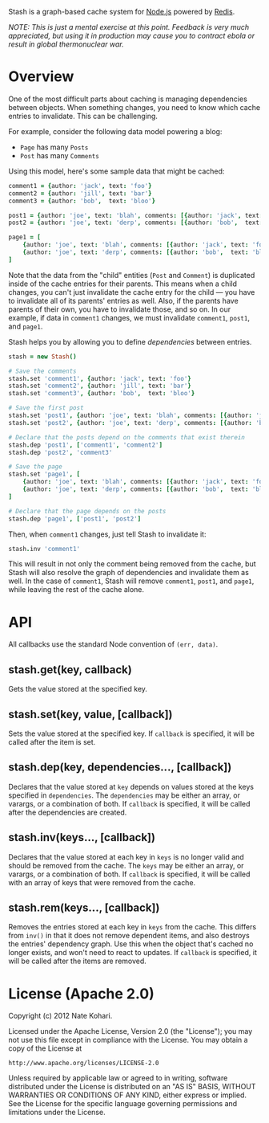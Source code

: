 Stash is a graph-based cache system for [Node.js](http://nodejs.org/) powered by [Redis](http://redis.io/).

*NOTE: This is just a mental exercise at this point. Feedback is very much appreciated, but using it in
production may cause you to contract ebola or result in global thermonuclear war.*

# Overview

One of the most difficult parts about caching is managing dependencies between objects. When something changes,
you need to know which cache entries to invalidate. This can be challenging.

For example, consider the following data model powering a blog:

* `Page` has many `Posts`
* `Post` has many `Comments`

Using this model, here's some sample data that might be cached:

```coffeescript
comment1 = {author: 'jack', text: 'foo'}
comment2 = {author: 'jill', text: 'bar'}
comment3 = {author: 'bob',  text: 'bloo'}

post1 = {author: 'joe', text: 'blah', comments: [{author: 'jack', text: 'foo'}, {author: 'jill', text: 'bar'}]}
post2 = {author: 'joe', text: 'derp', comments: [{author: 'bob',  text: 'bloo'}]}

page1 = [
	{author: 'joe', text: 'blah', comments: [{author: 'jack', text: 'foo'}, {author: 'jill', text: 'bar'}]}
	{author: 'joe', text: 'derp', comments: [{author: 'bob',  text: 'bloo'}]}
]
```

Note that the data from the "child" entities (`Post` and `Comment`) is duplicated inside of the cache entries
for their parents. This means when a child changes, you can't just invalidate the cache entry for the child &mdash;
you have to invalidate all of its parents' entries as well. Also, if the parents have parents of their own, you have
to invalidate those, and so on. In our example, if data in `comment1` changes, we must invalidate `comment1`,
`post1`, and `page1`.

Stash helps you by allowing you to define *dependencies* between entries.

```coffeescript
stash = new Stash()

# Save the comments
stash.set 'comment1', {author: 'jack', text: 'foo'}
stash.set 'comment2', {author: 'jill', text: 'bar'}
stash.set 'comment3', {author: 'bob',  text: 'bloo'}

# Save the first post
stash.set 'post1', {author: 'joe', text: 'blah', comments: [{author: 'jack', text: 'foo'}, {author: 'jill', text: 'bar'}]}
stash.set 'post2', {author: 'joe', text: 'derp', comments: [{author: 'bob',  text: 'bloo'}]}

# Declare that the posts depend on the comments that exist therein
stash.dep 'post1', ['comment1', 'comment2']
stash.dep 'post2', 'comment3'

# Save the page
stash.set 'page1', [
	{author: 'joe', text: 'blah', comments: [{author: 'jack', text: 'foo'}, {author: 'jill', text: 'bar'}]}
	{author: 'joe', text: 'derp', comments: [{author: 'bob',  text: 'bloo'}]}
]

# Declare that the page depends on the posts
stash.dep 'page1', ['post1', 'post2']
```

Then, when `comment1` changes, just tell Stash to invalidate it:

```coffeescript
stash.inv 'comment1'
```

This will result in not only the comment being removed from the cache, but Stash will also resolve the graph
of dependencies and invalidate them as well. In the case of `comment1`, Stash will remove `comment1`, `post1`, and `page1`,
while leaving the rest of the cache alone.

# API

All callbacks use the standard Node convention of `(err, data)`.

## stash.get(key, callback)

Gets the value stored at the specified key.

## stash.set(key, value, [callback])

Sets the value stored at the specified key. If `callback` is specified, it will be called after the item is set.

## stash.dep(key, dependencies..., [callback])

Declares that the value stored at `key` depends on values stored at the keys specified in `dependencies`.
The `dependencies` may be either an array, or varargs, or a combination of both. If `callback` is specified,
it will be called after the dependencies are created.

## stash.inv(keys..., [callback])

Declares that the value stored at each key in `keys` is no longer valid and should be removed from the cache.
The `keys` may be either an array, or varargs, or a combination of both. If `callback` is specified, it will
be called with an array of keys that were removed from the cache.

## stash.rem(keys..., [callback])

Removes the entries stored at each key in `keys` from the cache. This differs from `inv()` in that it does not
remove dependent items, and also destroys the entries' dependency graph. Use this when the object that's cached
no longer exists, and won't need to react to updates. If `callback` is specified, it will be called after the
items are removed.

# License (Apache 2.0)

Copyright (c) 2012 Nate Kohari.

Licensed under the Apache License, Version 2.0 (the "License");
you may not use this file except in compliance with the License.
You may obtain a copy of the License at

	http://www.apache.org/licenses/LICENSE-2.0

Unless required by applicable law or agreed to in writing, software
distributed under the License is distributed on an "AS IS" BASIS,
WITHOUT WARRANTIES OR CONDITIONS OF ANY KIND, either express or implied.
See the License for the specific language governing permissions and
limitations under the License.

